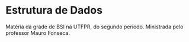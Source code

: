 # Estrutura de Dados
Matéria da grade de BSI na UTFPR, do segundo período. Ministrada pelo professor Mauro Fonseca.
